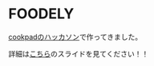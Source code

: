 # FOODELY

[cookpadのハッカソン](https://twitter.com/search?q=%23cookpad_hack_kitchen&src=tyah)で作ってきました。

詳細は[こちら](https://speakerdeck.com/tomoki69386/cookpad-hack-kitchenfalsepurezenzi-liao)のスライドを見てください！！
